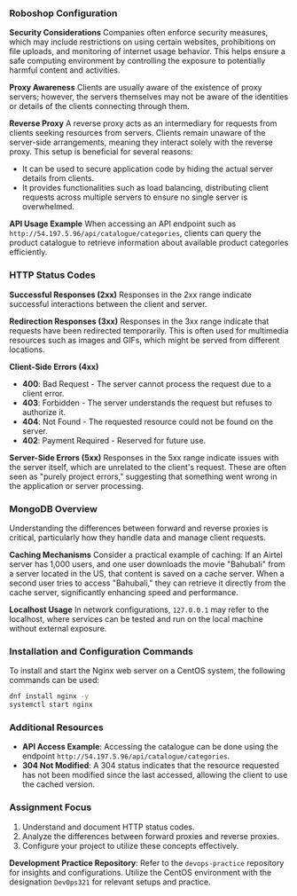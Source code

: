 ### Roboshop Configuration

**Security Considerations**
Companies often enforce security measures, which may include restrictions on using certain websites, prohibitions on file uploads, and monitoring of internet usage behavior. This helps ensure a safe computing environment by controlling the exposure to potentially harmful content and activities.

**Proxy Awareness**
Clients are usually aware of the existence of proxy servers; however, the servers themselves may not be aware of the identities or details of the clients connecting through them.

**Reverse Proxy**
A reverse proxy acts as an intermediary for requests from clients seeking resources from servers. Clients remain unaware of the server-side arrangements, meaning they interact solely with the reverse proxy. This setup is beneficial for several reasons:
- It can be used to secure application code by hiding the actual server details from clients.
- It provides functionalities such as load balancing, distributing client requests across multiple servers to ensure no single server is overwhelmed.

**API Usage Example**
When accessing an API endpoint such as `http://54.197.5.96/api/catalogue/categories`, clients can query the product catalogue to retrieve information about available product categories efficiently.

### HTTP Status Codes

**Successful Responses (2xx)**
Responses in the 2xx range indicate successful interactions between the client and server.

**Redirection Responses (3xx)**
Responses in the 3xx range indicate that requests have been redirected temporarily. This is often used for multimedia resources such as images and GIFs, which might be served from different locations.

**Client-Side Errors (4xx)**
- **400**: Bad Request - The server cannot process the request due to a client error.
- **403**: Forbidden - The server understands the request but refuses to authorize it.
- **404**: Not Found - The requested resource could not be found on the server.
- **402**: Payment Required - Reserved for future use.

**Server-Side Errors (5xx)**
Responses in the 5xx range indicate issues with the server itself, which are unrelated to the client's request. These are often seen as "purely project errors," suggesting that something went wrong in the application or server processing.

### MongoDB Overview

Understanding the differences between forward and reverse proxies is critical, particularly how they handle data and manage client requests.

**Caching Mechanisms**
Consider a practical example of caching: If an Airtel server has 1,000 users, and one user downloads the movie "Bahubali" from a server located in the US, that content is saved on a cache server. When a second user tries to access "Bahubali," they can retrieve it directly from the cache server, significantly enhancing speed and performance.

**Localhost Usage**
In network configurations, `127.0.0.1` may refer to the localhost, where services can be tested and run on the local machine without external exposure.

### Installation and Configuration Commands
To install and start the Nginx web server on a CentOS system, the following commands can be used:
```bash
dnf install nginx -y
systemctl start nginx
```

### Additional Resources
- **API Access Example**: Accessing the catalogue can be done using the endpoint `http://54.197.5.96/api/catalogue/categories`.
- **304 Not Modified**: A 304 status indicates that the resource requested has not been modified since the last accessed, allowing the client to use the cached version.

### Assignment Focus
1. Understand and document HTTP status codes.
2. Analyze the differences between forward proxies and reverse proxies.
3. Configure your project to utilize these concepts effectively.

**Development Practice Repository**: Refer to the `devops-practice` repository for insights and configurations. Utilize the CentOS environment with the designation `DevOps321` for relevant setups and practice.
